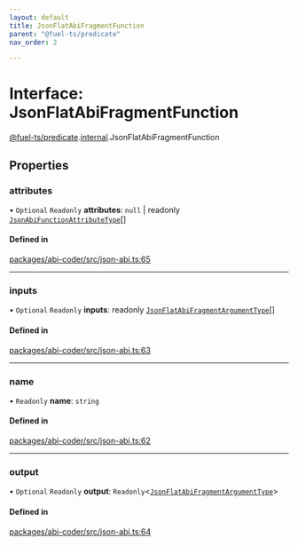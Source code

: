 ```yaml
---
layout: default
title: JsonFlatAbiFragmentFunction
parent: "@fuel-ts/predicate"
nav_order: 2

---
```


# Interface: JsonFlatAbiFragmentFunction

[@fuel-ts/predicate](../index.md).[internal](../namespaces/internal.md).JsonFlatAbiFragmentFunction

## Properties

### attributes

• `Optional` `Readonly` **attributes**: ``null`` \| readonly [`JsonAbiFunctionAttributeType`](internal-JsonAbiFunctionAttributeType.md)[]

#### Defined in

[packages/abi-coder/src/json-abi.ts:65](https://github.com/FuelLabs/fuels-ts/blob/master/packages/abi-coder/src/json-abi.ts#L65)

___

### inputs

• `Optional` `Readonly` **inputs**: readonly [`JsonFlatAbiFragmentArgumentType`](internal-JsonFlatAbiFragmentArgumentType.md)[]

#### Defined in

[packages/abi-coder/src/json-abi.ts:63](https://github.com/FuelLabs/fuels-ts/blob/master/packages/abi-coder/src/json-abi.ts#L63)

___

### name

• `Readonly` **name**: `string`

#### Defined in

[packages/abi-coder/src/json-abi.ts:62](https://github.com/FuelLabs/fuels-ts/blob/master/packages/abi-coder/src/json-abi.ts#L62)

___

### output

• `Optional` `Readonly` **output**: `Readonly`<[`JsonFlatAbiFragmentArgumentType`](internal-JsonFlatAbiFragmentArgumentType.md)\>

#### Defined in

[packages/abi-coder/src/json-abi.ts:64](https://github.com/FuelLabs/fuels-ts/blob/master/packages/abi-coder/src/json-abi.ts#L64)
